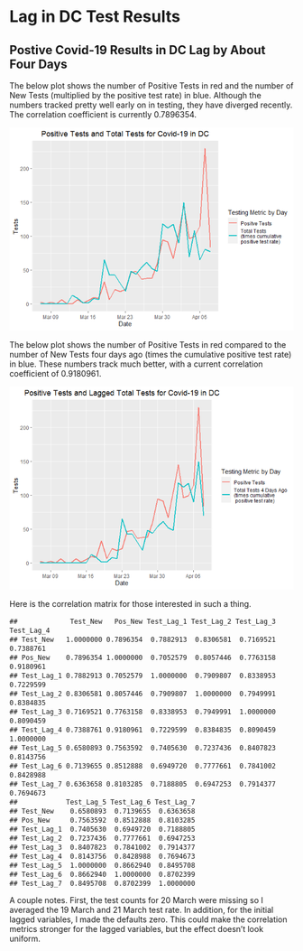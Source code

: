 Lag in DC Test Results
================

## Postive Covid-19 Results in DC Lag by About Four Days

The below plot shows the number of Positive Tests in red and the number
of New Tests (multiplied by the positive test rate) in blue. Although
the numbers tracked pretty well early on in testing, they have diverged
recently. The correlation coefficient is currently 0.7896354.

![](Testing_Results_Lag_files/figure-gfm/same_day-1.png)<!-- -->

The below plot shows the number of Positive Tests in red compared to the
number of New Tests four days ago (times the cumulative positive test
rate) in blue. These numbers track much better, with a current
correlation coefficient of 0.9180961.

![](Testing_Results_Lag_files/figure-gfm/lag_4-1.png)<!-- -->

Here is the correlation matrix for those interested in such a thing.

    ##             Test_New   Pos_New Test_Lag_1 Test_Lag_2 Test_Lag_3 Test_Lag_4
    ## Test_New   1.0000000 0.7896354  0.7882913  0.8306581  0.7169521  0.7388761
    ## Pos_New    0.7896354 1.0000000  0.7052579  0.8057446  0.7763158  0.9180961
    ## Test_Lag_1 0.7882913 0.7052579  1.0000000  0.7909807  0.8338953  0.7229599
    ## Test_Lag_2 0.8306581 0.8057446  0.7909807  1.0000000  0.7949991  0.8384835
    ## Test_Lag_3 0.7169521 0.7763158  0.8338953  0.7949991  1.0000000  0.8090459
    ## Test_Lag_4 0.7388761 0.9180961  0.7229599  0.8384835  0.8090459  1.0000000
    ## Test_Lag_5 0.6580893 0.7563592  0.7405630  0.7237436  0.8407823  0.8143756
    ## Test_Lag_6 0.7139655 0.8512888  0.6949720  0.7777661  0.7841002  0.8428988
    ## Test_Lag_7 0.6363658 0.8103285  0.7188805  0.6947253  0.7914377  0.7694673
    ##            Test_Lag_5 Test_Lag_6 Test_Lag_7
    ## Test_New    0.6580893  0.7139655  0.6363658
    ## Pos_New     0.7563592  0.8512888  0.8103285
    ## Test_Lag_1  0.7405630  0.6949720  0.7188805
    ## Test_Lag_2  0.7237436  0.7777661  0.6947253
    ## Test_Lag_3  0.8407823  0.7841002  0.7914377
    ## Test_Lag_4  0.8143756  0.8428988  0.7694673
    ## Test_Lag_5  1.0000000  0.8662940  0.8495708
    ## Test_Lag_6  0.8662940  1.0000000  0.8702399
    ## Test_Lag_7  0.8495708  0.8702399  1.0000000

A couple notes. First, the test counts for 20 March were missing so I
averaged the 19 March and 21 March test rate. In addition, for the
initial lagged variables, I made the defaults zero. This could make the
correlation metrics stronger for the lagged variables, but the effect
doesn’t look uniform.
